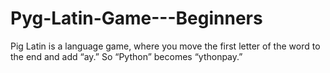 # Pyg-Latin-Game---Beginners
Pig Latin is a language game, where you move the first letter of the word to the end and add “ay.” So “Python” becomes “ythonpay.”
